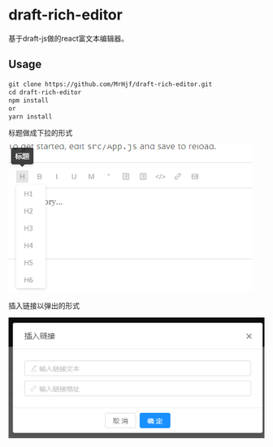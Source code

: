 # draft-rich-editor

基于draft-js做的react富文本编辑器。

## Usage
```
git clone https://github.com/MrHjf/draft-rich-editor.git
cd draft-rich-editor
npm install
or
yarn install
```

标题做成下拉的形式

![header](imgs/header.png "header")

插入链接以弹出的形式

![link](imgs/link.png "link")